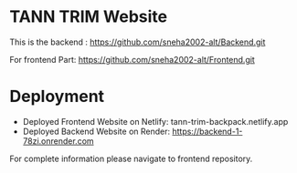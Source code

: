 # TANN TRIM Website
This is the backend : https://github.com/sneha2002-alt/Backend.git

For frontend Part:  https://github.com/sneha2002-alt/Frontend.git
# Deployment

- Deployed Frontend Website on Netlify: tann-trim-backpack.netlify.app
- Deployed Backend Website on Render: https://backend-1-78zi.onrender.com

For complete information please navigate to frontend repository.

